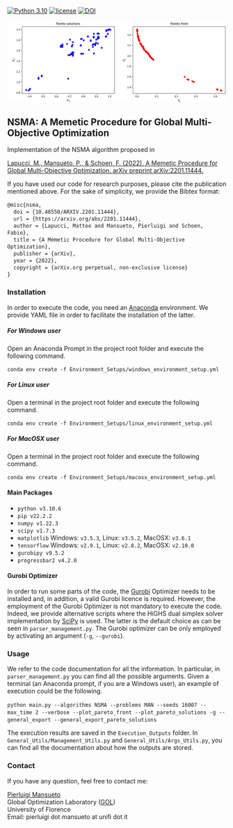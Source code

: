 [![Python 3.10](https://img.shields.io/badge/python-3.10.6-blue.svg)](https://www.python.org/downloads/release/python-3106/)
[![license](https://img.shields.io/badge/license-apache_2.0-orange.svg)](https://opensource.org/licenses/Apache-2.0)
[![DOI](https://zenodo.org/badge/562917525.svg)](https://zenodo.org/badge/latestdoi/562917525)

![Alt Text](README_Front_Image.gif)
## NSMA: A Memetic Procedure for Global Multi-Objective Optimization

Implementation of the NSMA algorithm proposed in

[Lapucci, M., Mansueto, P., & Schoen, F. (2022). A Memetic Procedure for Global Multi-Objective Optimization. arXiv preprint arXiv:2201.11444.](
https://doi.org/10.48550/arXiv.2201.11444)

If you have used our code for research purposes, please cite the publication mentioned above.
For the sake of simplicity, we provide the Bibtex format:

```
@misc{nsma,
  doi = {10.48550/ARXIV.2201.11444},
  url = {https://arxiv.org/abs/2201.11444},
  author = {Lapucci, Matteo and Mansueto, Pierluigi and Schoen, Fabio},
  title = {A Memetic Procedure for Global Multi-Objective Optimization},
  publisher = {arXiv},
  year = {2022},
  copyright = {arXiv.org perpetual, non-exclusive license}
}
```

### Installation

In order to execute the code, you need an [Anaconda](https://www.anaconda.com/) environment. We provide YAML file in order to facilitate the installation of the latter.

##### For Windows user

Open an Anaconda Prompt in the project root folder and execute the following command.

```
conda env create -f Environment_Setups/windows_environment_setup.yml
```

##### For Linux user

Open a terminal in the project root folder and execute the following command.

```
conda env create -f Environment_Setups/linux_environment_setup.yml
```

##### For MacOSX user

Open a terminal in the project root folder and execute the following command.

```
conda env create -f Environment_Setups/macosx_environment_setup.yml
```

#### Main Packages

* ```python v3.10.6```
* ```pip v22.2.2```
* ```numpy v1.22.3```
* ```scipy v1.7.3```
* ```matplotlib``` Windows: ```v3.5.3```, Linux: ```v3.5.2```, MacOSX: ```v3.6.1```
* ```tensorflow``` Windows: ```v2.9.1```, Linux: ```v2.8.2```, MacOSX: ```v2.10.0```
* ```gurobipy v9.5.2```
* ```progressbar2 v4.2.0```

#### Gurobi Optimizer

In order to run some parts of the code, the [Gurobi](https://www.gurobi.com/) Optimizer needs to be installed and, in addition, a valid Gurobi licence is required. 
However, the employment of the Gurobi Optimizer is not mandatory to execute the code. 
Indeed, we provide alternative scripts where the HiGHS dual simplex solver implementation by [SciPy](https://scipy.org/) is used. The latter is the default choice as can be seen in ```parser_management.py```. 
The Gurobi optimizer can be only employed by activating an argument (```-g```, ```--gurobi```). 

### Usage

We refer to the code documentation for all the information. In particular, in ```parser_management.py``` you can find all the possible arguments.
Given a terminal (an Anaconda prompt, if you are a Windows user), an example of execution could be the following.

```python main.py --algorithms NSMA --problems MAN --seeds 16007 --max_time 2 --verbose --plot_pareto_front --plot_pareto_solutions -g --general_export --general_export_pareto_solutions```

The execution results are saved in the ```Execution_Outputs``` folder. In ```General_Utils/Management_Utils.py``` and ```General_Utils/Args_Utils.py```, you can find all the documentation about how the outputs are stored.

### Contact

If you have any question, feel free to contact me:

[Pierluigi Mansueto](https://webgol.dinfo.unifi.it/pierluigi-mansueto/)<br>
Global Optimization Laboratory ([GOL](https://webgol.dinfo.unifi.it/GOL))<br>
University of Florence<br>
Email: pierluigi dot mansueto at unifi dot it
